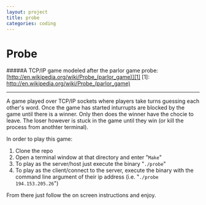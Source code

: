 ```yaml
---
layout: project
title: probe
categories: coding
---
```


Probe
===
#####A TCP/IP game modeled after the parlor game probe: [http://en.wikipedia.org/wiki/Probe_(parlor_game)][1]
[1]: http://en.wikipedia.org/wiki/Probe_(parlor_game)

***


A game played over TCP/IP sockets where players take turns guessing each other's word. Once the game has started
inturrupts are blocked by the game until there is a winner. Only then does the winner have the chocie to leave. The
loser however is stuck in the game until they win (or kill the process from anothter terminal).

In order to play this game:

1. Clone the repo
2. Open a terminal window at that directory and enter "```Make```"
3. To play as the server/host just execute the binary "```./probe```"
4. To play as the client/connect to the server, execute the binary with the command line argument of their ip address (i.e. "```./probe 194.153.205.26```")

From there just follow the on screen instructions and enjoy.